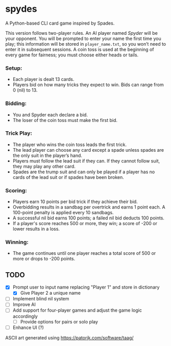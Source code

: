 # spydes
A Python-based CLI card game inspired by Spades. 

This version follows two-player rules. An AI player named *Spyder* will be your opponent. You will be prompted to enter your name the first time you play; this information will be stored in `player_name.txt`, so you won’t need to enter it in subsequent sessions. A coin toss is used at the beginning of every game for fairness; you must choose either heads or tails.

### Setup:
- Each player is dealt 13 cards.
- Players bid on how many tricks they expect to win. Bids can range from 0 (nil) to 13.

### Bidding:
- You and Spyder each declare a bid.
- The loser of the coin toss must make the first bid.

### Trick Play:
- The player who wins the coin toss leads the first trick.
- The lead player can choose any card except a spade unless spades are the only suit in the player’s hand.
- Players must follow the lead suit if they can. If they cannot follow suit, they may play any other card.
- Spades are the trump suit and can only be played if a player has no cards of the lead suit or if spades have been broken.

### Scoring:
- Players earn 10 points per bid trick if they achieve their bid.
- Overbidding results in a sandbag per overtrick and earns 1 point each. A 100-point penalty is applied every 10 sandbags.
- A successful nil bid earns 100 points; a failed nil bid deducts 100 points.
- If a player's score reaches 500 or more, they win; a score of -200 or lower results in a loss.
  
### Winning:
- The game continues until one player reaches a total score of 500 or more or drops to -200 points.

## TODO
- [x] Prompt user to input name replacing "Player 1" and store in dictionary
  - [x] Give Player 2 a unique name
- [ ] Implement blind nil system
- [ ] Improve AI
- [ ] Add support for four-player games and adjust the game logic accordingly
  - [ ] Provide options for pairs or solo play
- [ ] Enhance UI (?)

ASCII art generated using https://patorjk.com/software/taag/
